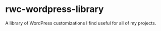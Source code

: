 # rwc-wordpress-library
A library of WordPress customizations I find useful for all of my projects.
